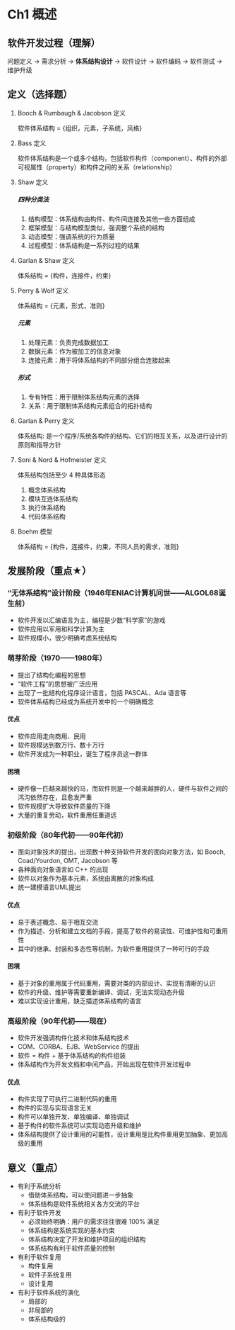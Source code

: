 # Ch1 概述

## 软件开发过程（理解）

问题定义 → 需求分析 → **体系结构设计** → 软件设计 → 软件编码 → 软件测试 → 维护升级

## 定义（选择题）

1. Booch & Rumbaugh & Jacobson 定义

    软件体系结构 = {组织，元素，子系统，风格}
    
2. Bass 定义

    软件体系结构是一个或多个结构，包括软件构件（component）、构件的外部可视属性（property）和构件之间的关系（relationship）
    
3. Shaw 定义

    ##### 四种分类法
    
    1. 结构模型：体系结构由构件、构件间连接及其他一些方面组成
    2. 框架模型：与结构模型类似，强调整个系统的结构
    3. 动态模型：强调系统的行为质量
    4. 过程模型：体系结构是一系列过程的结果
    
4. Garlan & Shaw 定义
 
    体系结构 = {构件，连接件，约束}
    
5. Perry & Wolf 定义

    体系结构 = {元素，形式，准则}
    
    ##### 元素

    1. 处理元素：负责完成数据加工
    2. 数据元素：作为被加工的信息对象
    3. 连接元素：用于将体系结构的不同部分组合连接起来
    
    ##### 形式
    
    1. 专有特性：用于限制体系结构元素的选择
    2. 关系：用于限制体系结构元素组合的拓扑结构

6. Garlan & Perry 定义

    体系结构: 是一个程序/系统各构件的结构、它们的相互关系，以及进行设计的原则和指导方针

7. Soni & Nord & Hofmeister 定义

    体系结构包括至少 4 种具体形态
    
    1. 概念体系结构
    2. 模块互连体系结构
    3. 执行体系结构
    4. 代码体系结构

8. Boehm 模型

    体系结构 = {构件，连接件，约束，不同人员的需求，准则}

## 发展阶段（重点★）

### “无体系结构”设计阶段（1946年ENIAC计算机问世——ALGOL68诞生前）

* 软件开发以汇编语言为主，编程是少数“科学家”的游戏
* 软件应用以军用和科学计算为主
* 软件规模小，很少明确考虑系统结构

### 萌芽阶段（1970——1980年）

* 提出了结构化编程的思想
* “软件工程”的思想被广泛应用
* 出现了一批结构化程序设计语言，包括 PASCAL、Ada 语言等
* 软件体系结构已经成为系统开发中的一个明确概念

#### 优点

* 软件应用走向商用、民用
* 软件规模达到数万行、数十万行
* 软件开发成为一种职业，诞生了程序员这一群体

#### 困境

* 硬件像一匹越来越快的马，而软件则是一个越来越胖的人，硬件与软件之间的鸿沟依然存在，且愈发严重
* 软件规模扩大导致软件质量的下降
* 大量的重复劳动，软件重用任重道远

### 初级阶段（80年代初——90年代初）

* 面向对象技术的提出，出现数十种支持软件开发的面向对象方法，如 Booch, Coad/Yourdon, OMT, Jacobson 等
* 各种面向对象语言如 C++ 的出现
* 软件以对象作为基本元素，系统由离散的对象构成
* 统一建模语言UML提出

#### 优点

* 易于表述概念、易于相互交流
* 作为描述、分析和建立文档的手段，提高了软件的易读性、可维护性和可重用性
* 其中的继承、封装和多态性等机制，为软件重用提供了一种可行的手段

#### 困境

* 基于对象的重用属于代码重用，需要对类的内部设计、实现有清晰的认识
* 软件的升级、维护等需要重新编译、调试，无法实现动态升级
* 难以实现设计重用，缺乏描述体系结构的语言

### 高级阶段（90年代初——现在）

* 软件开发强调构件化技术和体系结构技术
* COM、CORBA、EJB、WebService 的提出
* 软件 = 构件 + 基于体系结构的构件组装
* 体系结构作为开发文档和中间产品，开始出现在软件开发过程中

#### 优点

* 构件实现了可执行二进制代码的重用
* 构件的实现与实现语言无关
* 构件可以单独开发、单独编译、单独调试
* 基于构件的软件系统可以实现动态升级和维护
* 体系结构提供了设计重用的可能性，设计重用是比构件重用更加抽象、更加高级的重用
  
## 意义（重点）

* 有利于系统分析
    * 借助体系结构，可以使问题进一步抽象
    * 体系结构是软件系统相关各方交流的平台
* 有利于软件开发
    * 必须始终明确：用户的需求往往很难 100% 满足
    * 体系结构是系统实现的基本约束
    * 体系结构决定了开发和维护项目的组织结构
    * 体系结构有利于软件质量的控制
* 有利于软件复用
    * 构件复用
    * 软件子系统复用
    * 设计复用
* 有利于软件系统的演化
    * 局部的
    * 非局部的
    * 体系结构级的

